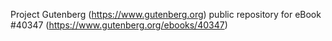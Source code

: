 Project Gutenberg (https://www.gutenberg.org) public repository for eBook #40347 (https://www.gutenberg.org/ebooks/40347)
